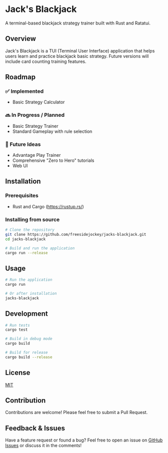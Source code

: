 # Jack's Blackjack

A terminal-based blackjack strategy trainer built with Rust and Ratatui.

## Overview

Jack's Blackjack is a TUI (Terminal User Interface) application that helps users learn and practice blackjack basic strategy. Future versions will include card counting training features.

## Roadmap

### ✅ Implemented
- Basic Strategy Calculator

### 🔜 In Progress / Planned
- Basic Strategy Trainer
- Standard Gameplay with rule selection

### 🔮 Future Ideas
- Advantage Play Trainer
- Comprehensive "Zero to Hero" tutorials
- Web UI


## Installation

### Prerequisites

- Rust and Cargo (https://rustup.rs/)

### Installing from source

```bash
# Clone the repository
git clone https://github.com/freesidejockey/jacks-blackjack.git
cd jacks-blackjack

# Build and run the application
cargo run --release
```

## Usage

```bash
# Run the application
cargo run

# Or after installation
jacks-blackjack
```

## Development

```bash
# Run tests
cargo test

# Build in debug mode
cargo build

# Build for release
cargo build --release
```

## License

[MIT](LICENSE)

## Contribution

Contributions are welcome! Please feel free to submit a Pull Request.

## Feedback & Issues

Have a feature request or found a bug? Feel free to open an issue on [GitHub Issues](https://github.com/freesidejockey/jacks-blackjack/issues) or discuss it in the comments!
